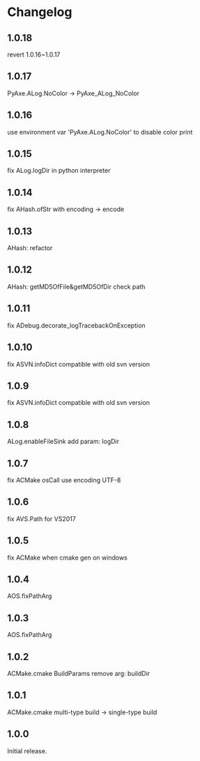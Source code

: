 # Changelog

## 1.0.18

revert 1.0.16~1.0.17

## 1.0.17

PyAxe.ALog.NoColor -> PyAxe_ALog_NoColor

## 1.0.16

use environment var 'PyAxe.ALog.NoColor' to disable color print

## 1.0.15

fix ALog.logDir in python interpreter

## 1.0.14

fix AHash.ofStr with encoding -> encode

## 1.0.13

AHash: refactor

## 1.0.12

AHash: getMD5OfFile&getMD5OfDir check path

## 1.0.11

fix ADebug.decorate_logTracebackOnException

## 1.0.10

fix ASVN.infoDict compatible with old svn version

## 1.0.9

fix ASVN.infoDict compatible with old svn version

## 1.0.8

ALog.enableFileSink add param: logDir

## 1.0.7

fix ACMake osCall use encoding UTF-8

## 1.0.6

fix AVS.Path for VS2017

## 1.0.5

fix ACMake when cmake gen on windows

## 1.0.4

AOS.fixPathArg

## 1.0.3

AOS.fixPathArg

## 1.0.2

ACMake.cmake BuildParams remove arg: buildDir 

## 1.0.1

ACMake.cmake multi-type build -> single-type build

## 1.0.0

Initial release.


